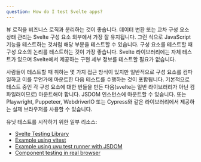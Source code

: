 ```yaml
---
question: How do I test Svelte apps?
---
```


뷰 로직을 비즈니스 로직과 분리하는 것이 좋습니다. 데이터 변환 또는 교차 구성 요소 상태 관리는 Svelte 구성 요소 외부에서 가장 잘 유지됩니다. 그런 식으로 JavaScript 기능을 테스트하는 것처럼 해당 부분을 테스트할 수 있습니다. 구성 요소를 테스트할 때 구성 요소의 논리를 테스트하는 것이 가장 좋습니다. Svelte 라이브러리에는 자체 테스트가 있으며 Svelte에서 제공하는 구현 세부 정보를 테스트할 필요가 없습니다.

사람들이 테스트할 때 취하는 몇 가지 접근 방식이 있지만 일반적으로 구성 요소를 컴파일하고 이를 무언가에 마운트한 다음 테스트를 수행하는 것이 포함됩니다. 기본적으로 테스트 중인 각 구성 요소에 대한 번들을 만든 다음(svelte는 일반 라이브러리가 아닌 컴파일러이므로) 마운트해야 합니다. JSDOM 인스턴스에 마운트할 수 있습니다. 또는 Playwright, Puppeteer, WebdriverIO 또는 Cypress와 같은 라이브러리에서 제공하는 실제 브라우저를 사용할 수 있습니다.

유닛 테스트를 시작하기 위한 일부 리소스:
- [Svelte Testing Library](https://testing-library.com/docs/svelte-testing-library/example/)
- [Example using vitest](https://github.com/vitest-dev/vitest/tree/main/examples/svelte)
- [Example using uvu test runner with JSDOM](https://github.com/lukeed/uvu/tree/master/examples/svelte)
- [Component testing in real browser](https://webdriver.io/docs/component-testing/svelte)
